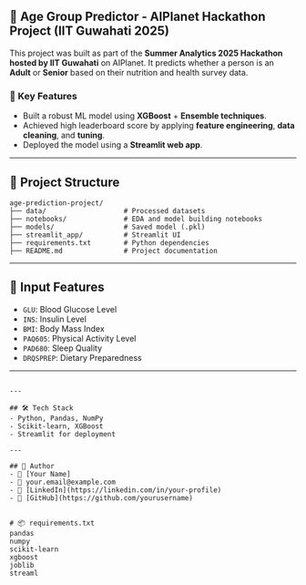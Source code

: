 ## 🧓 Age Group Predictor - AIPlanet Hackathon Project (IIT Guwahati 2025)

This project was built as part of the **Summer Analytics 2025 Hackathon hosted by IIT Guwahati** on AIPlanet.
It predicts whether a person is an **Adult** or **Senior** based on their nutrition and health survey data.

### 🚀 Key Features
- Built a robust ML model using **XGBoost** + **Ensemble techniques**.
- Achieved high leaderboard score by applying **feature engineering**, **data cleaning**, and **tuning**.
- Deployed the model using a **Streamlit web app**.

---

## 📁 Project Structure
```
age-prediction-project/
├── data/                   # Processed datasets
├── notebooks/              # EDA and model building notebooks
├── models/                 # Saved model (.pkl)
├── streamlit_app/          # Streamlit UI
├── requirements.txt        # Python dependencies
├── README.md               # Project documentation
```

---

## 🧠 Input Features
- `GLU`: Blood Glucose Level
- `INS`: Insulin Level
- `BMI`: Body Mass Index
- `PAQ605`: Physical Activity Level
- `PAD680`: Sleep Quality
- `DRQSPREP`: Dietary Preparedness

---
```

---

## 🛠️ Tech Stack
- Python, Pandas, NumPy
- Scikit-learn, XGBoost
- Streamlit for deployment

---

## 📌 Author
- 👤 [Your Name]
- 📧 your.email@example.com
- 🔗 [LinkedIn](https://linkedin.com/in/your-profile)
- 🔗 [GitHub](https://github.com/yourusername)


# 📦 requirements.txt
pandas
numpy
scikit-learn
xgboost
joblib
streaml
